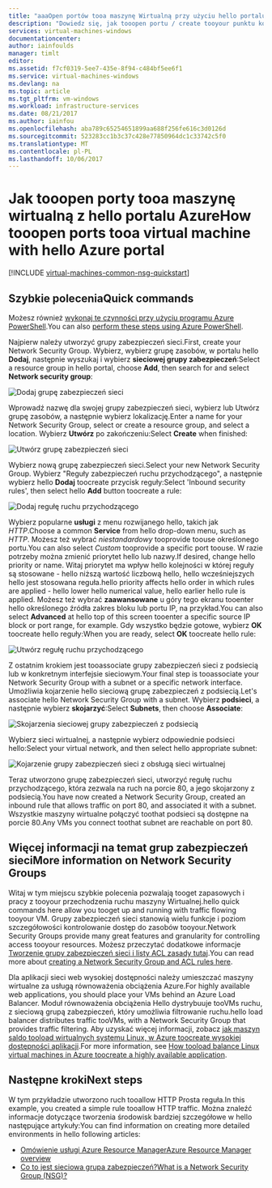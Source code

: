 ```yaml
---
title: "aaaOpen portów tooa maszynę Wirtualną przy użyciu hello portalu Azure | Dokumentacja firmy Microsoft"
description: "Dowiedz się, jak tooopen portu / create tooyour punktu końcowego maszyny Wirtualnej systemu Windows przy użyciu modelu wdrażania Menedżera zasobów hello w hello portalu Azure"
services: virtual-machines-windows
documentationcenter: 
author: iainfoulds
manager: timlt
editor: 
ms.assetid: f7cf0319-5ee7-435e-8f94-c484bf5ee6f1
ms.service: virtual-machines-windows
ms.devlang: na
ms.topic: article
ms.tgt_pltfrm: vm-windows
ms.workload: infrastructure-services
ms.date: 08/21/2017
ms.author: iainfou
ms.openlocfilehash: aba789c65254651899aa688f256fe616c3d0126d
ms.sourcegitcommit: 523283cc1b3c37c428e77850964dc1c33742c5f0
ms.translationtype: MT
ms.contentlocale: pl-PL
ms.lasthandoff: 10/06/2017
---
```

# <a name="how-tooopen-ports-tooa-virtual-machine-with-hello-azure-portal"></a><span data-ttu-id="8192c-103">Jak tooopen porty tooa maszynę wirtualną z hello portalu Azure</span><span class="sxs-lookup"><span data-stu-id="8192c-103">How tooopen ports tooa virtual machine with hello Azure portal</span></span>
[!INCLUDE [virtual-machines-common-nsg-quickstart](../../../includes/virtual-machines-common-nsg-quickstart.md)]

## <a name="quick-commands"></a><span data-ttu-id="8192c-104">Szybkie polecenia</span><span class="sxs-lookup"><span data-stu-id="8192c-104">Quick commands</span></span>
<span data-ttu-id="8192c-105">Możesz również [wykonaj te czynności przy użyciu programu Azure PowerShell](nsg-quickstart-powershell.md).</span><span class="sxs-lookup"><span data-stu-id="8192c-105">You can also [perform these steps using Azure PowerShell](nsg-quickstart-powershell.md).</span></span>

<span data-ttu-id="8192c-106">Najpierw należy utworzyć grupy zabezpieczeń sieci.</span><span class="sxs-lookup"><span data-stu-id="8192c-106">First, create your Network Security Group.</span></span> <span data-ttu-id="8192c-107">Wybierz, wybierz grupę zasobów, w portalu hello **Dodaj**, następnie wyszukaj i wybierz **sieciowej grupy zabezpieczeń**:</span><span class="sxs-lookup"><span data-stu-id="8192c-107">Select a resource group in hello portal, choose **Add**, then search for and select **Network security group**:</span></span>

![Dodaj grupę zabezpieczeń sieci](./media/nsg-quickstart-portal/add-nsg.png)

<span data-ttu-id="8192c-109">Wprowadź nazwę dla swojej grupy zabezpieczeń sieci, wybierz lub Utwórz grupę zasobów, a następnie wybierz lokalizację.</span><span class="sxs-lookup"><span data-stu-id="8192c-109">Enter a name for your Network Security Group, select or create a resource group, and select a location.</span></span> <span data-ttu-id="8192c-110">Wybierz **Utwórz** po zakończeniu:</span><span class="sxs-lookup"><span data-stu-id="8192c-110">Select **Create** when finished:</span></span>

![Utwórz grupę zabezpieczeń sieci](./media/nsg-quickstart-portal/create-nsg.png)

<span data-ttu-id="8192c-112">Wybierz nową grupę zabezpieczeń sieci.</span><span class="sxs-lookup"><span data-stu-id="8192c-112">Select your new Network Security Group.</span></span> <span data-ttu-id="8192c-113">Wybierz "Reguły zabezpieczeń ruchu przychodzącego", a następnie wybierz hello **Dodaj** toocreate przycisk reguły:</span><span class="sxs-lookup"><span data-stu-id="8192c-113">Select 'Inbound security rules', then select hello **Add** button toocreate a rule:</span></span>

![Dodaj regułę ruchu przychodzącego](./media/nsg-quickstart-portal/add-inbound-rule.png)

<span data-ttu-id="8192c-115">Wybierz popularne **usługi** z menu rozwijanego hello, takich jak *HTTP*.</span><span class="sxs-lookup"><span data-stu-id="8192c-115">Choose a common **Service** from hello drop-down menu, such as *HTTP*.</span></span> <span data-ttu-id="8192c-116">Możesz też wybrać *niestandardowy* tooprovide toouse określonego portu.</span><span class="sxs-lookup"><span data-stu-id="8192c-116">You can also select *Custom* tooprovide a specific port toouse.</span></span> <span data-ttu-id="8192c-117">W razie potrzeby można zmienić priorytet hello lub nazwy.</span><span class="sxs-lookup"><span data-stu-id="8192c-117">If desired, change hello priority or name.</span></span> <span data-ttu-id="8192c-118">Witaj priorytet ma wpływ hello kolejności w której reguły są stosowane - hello niższą wartość liczbową hello, hello wcześniejszych hello jest stosowana reguła.</span><span class="sxs-lookup"><span data-stu-id="8192c-118">hello priority affects hello order in which rules are applied - hello lower hello numerical value, hello earlier hello rule is applied.</span></span> <span data-ttu-id="8192c-119">Możesz też wybrać **zaawansowane** u góry tego ekranu tooenter hello określonego źródła zakres bloku lub portu IP, na przykład.</span><span class="sxs-lookup"><span data-stu-id="8192c-119">You can also select **Advanced** at hello top of this screen tooenter a specific source IP block or port range, for example.</span></span> <span data-ttu-id="8192c-120">Gdy wszystko będzie gotowe, wybierz **OK** toocreate hello reguły:</span><span class="sxs-lookup"><span data-stu-id="8192c-120">When you are ready, select **OK** toocreate hello rule:</span></span>

![Utwórz regułę ruchu przychodzącego](./media/nsg-quickstart-portal/create-inbound-rule.png)

<span data-ttu-id="8192c-122">Z ostatnim krokiem jest tooassociate grupy zabezpieczeń sieci z podsiecią lub w konkretnym interfejsie sieciowym.</span><span class="sxs-lookup"><span data-stu-id="8192c-122">Your final step is tooassociate your Network Security Group with a subnet or a specific network interface.</span></span> <span data-ttu-id="8192c-123">Umożliwia kojarzenie hello sieciową grupę zabezpieczeń z podsiecią.</span><span class="sxs-lookup"><span data-stu-id="8192c-123">Let's associate hello Network Security Group with a subnet.</span></span> <span data-ttu-id="8192c-124">Wybierz **podsieci**, a następnie wybierz **skojarzyć**:</span><span class="sxs-lookup"><span data-stu-id="8192c-124">Select **Subnets**, then choose **Associate**:</span></span>

![Skojarzenia sieciowej grupy zabezpieczeń z podsiecią](./media/nsg-quickstart-portal/associate-subnet.png)

<span data-ttu-id="8192c-126">Wybierz sieci wirtualnej, a następnie wybierz odpowiednie podsieci hello:</span><span class="sxs-lookup"><span data-stu-id="8192c-126">Select your virtual network, and then select hello appropriate subnet:</span></span>

![Kojarzenie grupy zabezpieczeń sieci z obsługą sieci wirtualnej](./media/nsg-quickstart-portal/select-vnet-subnet.png)

<span data-ttu-id="8192c-128">Teraz utworzono grupę zabezpieczeń sieci, utworzyć regułę ruchu przychodzącego, która zezwala na ruch na porcie 80, a jego skojarzony z podsiecią.</span><span class="sxs-lookup"><span data-stu-id="8192c-128">You have now created a Network Security Group, created an inbound rule that allows traffic on port 80, and associated it with a subnet.</span></span> <span data-ttu-id="8192c-129">Wszystkie maszyny wirtualne połączyć toothat podsieci są dostępne na porcie 80.</span><span class="sxs-lookup"><span data-stu-id="8192c-129">Any VMs you connect toothat subnet are reachable on port 80.</span></span>

## <a name="more-information-on-network-security-groups"></a><span data-ttu-id="8192c-130">Więcej informacji na temat grup zabezpieczeń sieci</span><span class="sxs-lookup"><span data-stu-id="8192c-130">More information on Network Security Groups</span></span>
<span data-ttu-id="8192c-131">Witaj w tym miejscu szybkie polecenia pozwalają tooget zapasowych i pracy z tooyour przechodzenia ruchu maszyny Wirtualnej.</span><span class="sxs-lookup"><span data-stu-id="8192c-131">hello quick commands here allow you tooget up and running with traffic flowing tooyour VM.</span></span> <span data-ttu-id="8192c-132">Grupy zabezpieczeń sieci stanowią wielu funkcje i poziom szczegółowości kontrolowanie dostęp do zasobów tooyour.</span><span class="sxs-lookup"><span data-stu-id="8192c-132">Network Security Groups provide many great features and granularity for controlling access tooyour resources.</span></span> <span data-ttu-id="8192c-133">Możesz przeczytać dodatkowe informacje [Tworzenie grupy zabezpieczeń sieci i listy ACL zasady tutaj](../../virtual-network/virtual-networks-create-nsg-arm-ps.md).</span><span class="sxs-lookup"><span data-stu-id="8192c-133">You can read more about [creating a Network Security Group and ACL rules here](../../virtual-network/virtual-networks-create-nsg-arm-ps.md).</span></span>

<span data-ttu-id="8192c-134">Dla aplikacji sieci web wysokiej dostępności należy umieszczać maszyny wirtualne za usługą równoważenia obciążenia Azure.</span><span class="sxs-lookup"><span data-stu-id="8192c-134">For highly available web applications, you should place your VMs behind an Azure Load Balancer.</span></span> <span data-ttu-id="8192c-135">Moduł równoważenia obciążenia Hello dystrybuuje tooVMs ruchu, z sieciową grupą zabezpieczeń, który umożliwia filtrowanie ruchu.</span><span class="sxs-lookup"><span data-stu-id="8192c-135">hello load balancer distributes traffic tooVMs, with a Network Security Group that provides traffic filtering.</span></span> <span data-ttu-id="8192c-136">Aby uzyskać więcej informacji, zobacz [jak maszyn saldo tooload wirtualnych systemu Linux, w Azure toocreate wysokiej dostępności aplikacji](tutorial-load-balancer.md).</span><span class="sxs-lookup"><span data-stu-id="8192c-136">For more information, see [How tooload balance Linux virtual machines in Azure toocreate a highly available application](tutorial-load-balancer.md).</span></span>

## <a name="next-steps"></a><span data-ttu-id="8192c-137">Następne kroki</span><span class="sxs-lookup"><span data-stu-id="8192c-137">Next steps</span></span>
<span data-ttu-id="8192c-138">W tym przykładzie utworzono ruch tooallow HTTP Prosta reguła.</span><span class="sxs-lookup"><span data-stu-id="8192c-138">In this example, you created a simple rule tooallow HTTP traffic.</span></span> <span data-ttu-id="8192c-139">Można znaleźć informacje dotyczące tworzenia środowisk bardziej szczegółowe w hello następujące artykuły:</span><span class="sxs-lookup"><span data-stu-id="8192c-139">You can find information on creating more detailed environments in hello following articles:</span></span>

* [<span data-ttu-id="8192c-140">Omówienie usługi Azure Resource Manager</span><span class="sxs-lookup"><span data-stu-id="8192c-140">Azure Resource Manager overview</span></span>](../../azure-resource-manager/resource-group-overview.md)
* [<span data-ttu-id="8192c-141">Co to jest sieciowa grupa zabezpieczeń?</span><span class="sxs-lookup"><span data-stu-id="8192c-141">What is a Network Security Group (NSG)?</span></span>](../../virtual-network/virtual-networks-nsg.md)